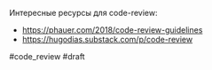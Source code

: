 Интересные ресурсы для code-review:

- https://phauer.com/2018/code-review-guidelines
- https://hugodias.substack.com/p/code-review

#code_review #draft